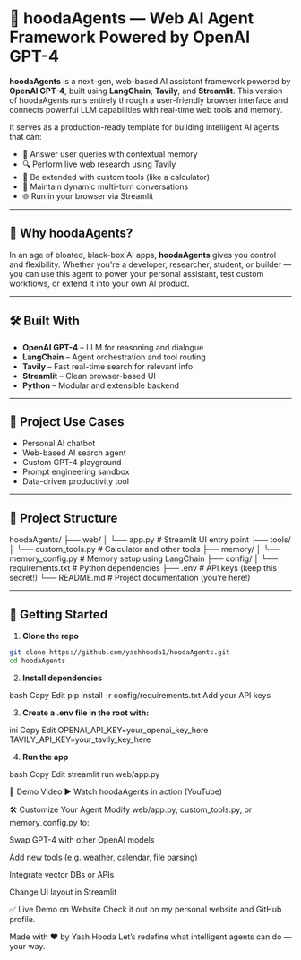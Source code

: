 # 🧠 hoodaAgents — Web AI Agent Framework Powered by OpenAI GPT-4

**hoodaAgents** is a next-gen, web-based AI assistant framework powered by **OpenAI GPT-4**, built using **LangChain**, **Tavily**, and **Streamlit**. This version of hoodaAgents runs entirely through a user-friendly browser interface and connects powerful LLM capabilities with real-time web tools and memory.

It serves as a production-ready template for building intelligent AI agents that can:

- 💬 Answer user queries with contextual memory
- 🔍 Perform live web research using Tavily
- 🔧 Be extended with custom tools (like a calculator)
- 🧠 Maintain dynamic multi-turn conversations
- 🌐 Run in your browser via Streamlit

---

## 🚀 Why hoodaAgents?

In an age of bloated, black-box AI apps, **hoodaAgents** gives you control and flexibility. Whether you're a developer, researcher, student, or builder — you can use this agent to power your personal assistant, test custom workflows, or extend it into your own AI product.

---

## 🛠️ Built With

- **OpenAI GPT-4** – LLM for reasoning and dialogue
- **LangChain** – Agent orchestration and tool routing
- **Tavily** – Fast real-time search for relevant info
- **Streamlit** – Clean browser-based UI
- **Python** – Modular and extensible backend

---

## 🧩 Project Use Cases

- Personal AI chatbot
- Web-based AI search agent
- Custom GPT-4 playground
- Prompt engineering sandbox
- Data-driven productivity tool

---

## 📁 Project Structure
hoodaAgents/
├── web/
│ └── app.py # Streamlit UI entry point
├── tools/
│ └── custom_tools.py # Calculator and other tools
├── memory/
│ └── memory_config.py # Memory setup using LangChain
├── config/
│ └── requirements.txt # Python dependencies
├── .env # API keys (keep this secret!)
└── README.md # Project documentation (you’re here!)


---

## 🧪 Getting Started

1. **Clone the repo**

```bash
git clone https://github.com/yashhooda1/hoodaAgents.git
cd hoodaAgents
```

2. **Install dependencies**

bash
Copy
Edit
pip install -r config/requirements.txt
Add your API keys

3. **Create a .env file in the root with:**

ini
Copy
Edit
OPENAI_API_KEY=your_openai_key_here
TAVILY_API_KEY=your_tavily_key_here

4. **Run the app**

bash
Copy
Edit
streamlit run web/app.py

🎥 Demo Video
▶️ Watch hoodaAgents in action (YouTube)

🛠️ Customize Your Agent
Modify web/app.py, custom_tools.py, or memory_config.py to:

Swap GPT-4 with other OpenAI models

Add new tools (e.g. weather, calendar, file parsing)

Integrate vector DBs or APIs

Change UI layout in Streamlit

✅ Live Demo on Website
Check it out on my personal website and GitHub profile.

Made with ❤️ by Yash Hooda
Let’s redefine what intelligent agents can do — your way.
